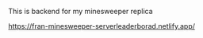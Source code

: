 This is backend for my minesweeper replica



https://fran-minesweeper-serverleaderborad.netlify.app/
